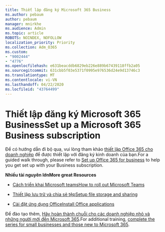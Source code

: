 ```yaml
---
title: Thiết lập đăng ký Microsoft 365 Business
ms.author: pebaum
author: pebaum
manager: mnirkhe
ms.audience: Admin
ms.topic: article
ROBOTS: NOINDEX, NOFOLLOW
localization_priority: Priority
ms.collection: Adm_O365
ms.custom:
- "9002444"
- "4776"
ms.openlocfilehash: e631beacddb6829eb226e889b67439118ffb2a05
ms.sourcegitcommit: 631cbb5f03e5371f0995e976536d24e9d13746c3
ms.translationtype: MT
ms.contentlocale: vi-VN
ms.lasthandoff: 04/22/2020
ms.locfileid: "43764499"
---
```

# <a name="set-up-a-microsoft-365-business-subscription"></a><span data-ttu-id="696a5-102">Thiết lập đăng ký Microsoft 365 Business</span><span class="sxs-lookup"><span data-stu-id="696a5-102">Set up a Microsoft 365 Business subscription</span></span>

<span data-ttu-id="696a5-103">Để có hướng dẫn đi bộ qua, vui lòng tham khảo [thiết lập Office 365 cho doanh nghiệp](https://docs.microsoft.com/microsoft-365/admin/setup/setup?view=o365-worldwide) để được thiết lập với đăng ký kinh doanh của bạn.</span><span class="sxs-lookup"><span data-stu-id="696a5-103">For a guided walk through, please refer to [Set up Office 365 for business](https://docs.microsoft.com/microsoft-365/admin/setup/setup?view=o365-worldwide) to help you get set up with your Business subscription.</span></span> 

<span data-ttu-id="696a5-104">**Nhiều tài nguyên lớn**</span><span class="sxs-lookup"><span data-stu-id="696a5-104">**More great Resources**</span></span>

- [<span data-ttu-id="696a5-105">Cách triển khai Microsoft teams</span><span class="sxs-lookup"><span data-stu-id="696a5-105">How to roll out Microsoft Teams</span></span>](https://docs.microsoft.com/microsoftteams/how-to-roll-out-teams?toc=%2Foffice365%2Fadmin%2Ftoc.json&bc=%2Foffice365%2Fadmin%2Fbreadcrumb%2Ftoc.json&view=o365-worldwide)

- [<span data-ttu-id="696a5-106">Thiết lập lưu trữ và chia sẻ tệp</span><span class="sxs-lookup"><span data-stu-id="696a5-106">Setup file storage and sharing</span></span>](https://docs.microsoft.com/microsoft-365/admin/setup/set-up-file-storage-and-sharing?view=o365-worldwide)

- [<span data-ttu-id="696a5-107">Cài đặt ứng dụng Office</span><span class="sxs-lookup"><span data-stu-id="696a5-107">Install Office applications</span></span>](https://docs.microsoft.com/microsoft-365/admin/setup/install-applications?view=o365-worldwide)

<span data-ttu-id="696a5-108">Để đào tạo thêm, [Hãy hoàn thành chuỗi cho các doanh nghiệp nhỏ và những người mới đến Microsoft 365](https://support.office.com/article/set-up-your-small-business-6ab4bbcd-79cf-4000-a0bd-d42ce4d12816).</span><span class="sxs-lookup"><span data-stu-id="696a5-108">For additional training, [complete the series for small businesses and those new to Microsoft 365](https://support.office.com/article/set-up-your-small-business-6ab4bbcd-79cf-4000-a0bd-d42ce4d12816).</span></span>
